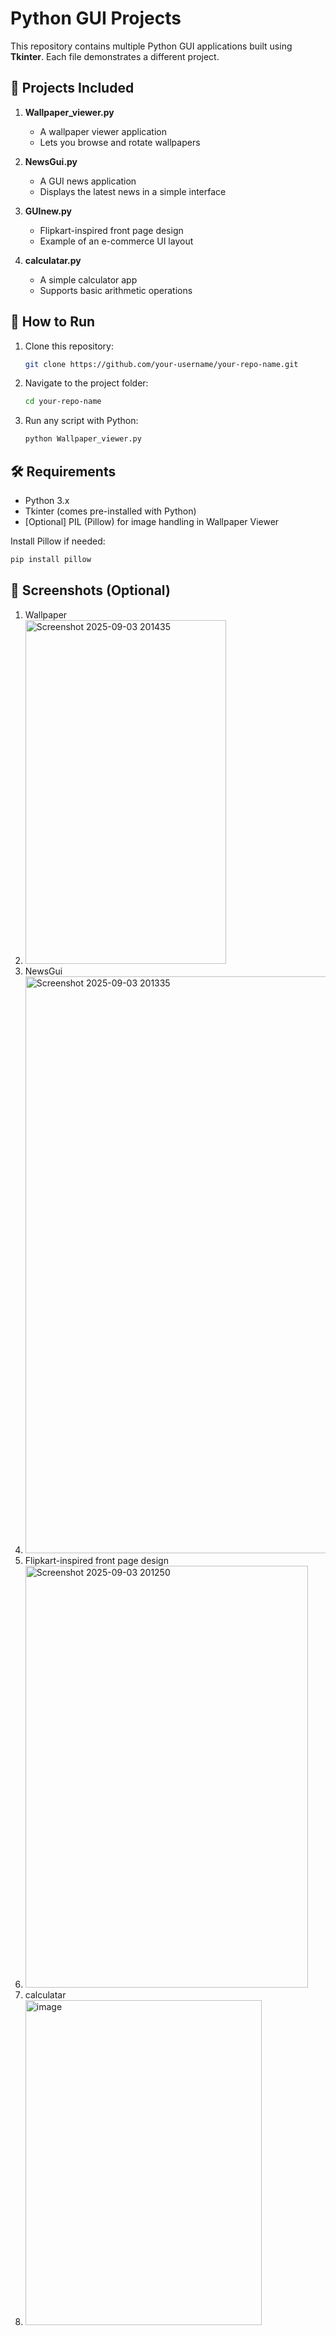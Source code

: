 # Python GUI Projects

This repository contains multiple Python GUI applications built using **Tkinter**. Each file demonstrates a different project.

## 📂 Projects Included

1. **Wallpaper\_viewer.py**

   * A wallpaper viewer application
   * Lets you browse and rotate wallpapers

2. **NewsGui.py**

   * A GUI news application
   * Displays the latest news in a simple interface

3. **GUInew\.py**

   * Flipkart-inspired front page design
   * Example of an e-commerce UI layout

4. **calculatar.py**

   * A simple calculator app
   * Supports basic arithmetic operations

## 🚀 How to Run

1. Clone this repository:

   ```bash
   git clone https://github.com/your-username/your-repo-name.git
   ```
2. Navigate to the project folder:

   ```bash
   cd your-repo-name
   ```
3. Run any script with Python:

   ```bash
   python Wallpaper_viewer.py
   ```

## 🛠 Requirements

* Python 3.x
* Tkinter (comes pre-installed with Python)
* \[Optional] PIL (Pillow) for image handling in Wallpaper Viewer

Install Pillow if needed:

```bash
pip install pillow
```

## 📸 Screenshots (Optional)
1. Wallpaper
2. <img width="321" height="550" alt="Screenshot 2025-09-03 201435" src="https://github.com/user-attachments/assets/1697af97-01e4-475b-a83c-754e4f9a0d84" />
2. NewsGui
2. <img width="490" height="923" alt="Screenshot 2025-09-03 201335" src="https://github.com/user-attachments/assets/cdcc8b5b-f5de-4b2f-99cf-4a478526cd83" />
3. Flipkart-inspired front page design
3. <img width="452" height="675" alt="Screenshot 2025-09-03 201250" src="https://github.com/user-attachments/assets/f7c6cc24-a357-417e-aecc-6ebbadc0da1b" />
4. calculatar
4. <img width="378" height="520" alt="image" src="https://github.com/user-attachments/assets/64bd5bf7-2fa4-4dd6-a640-be726f758d45" />



